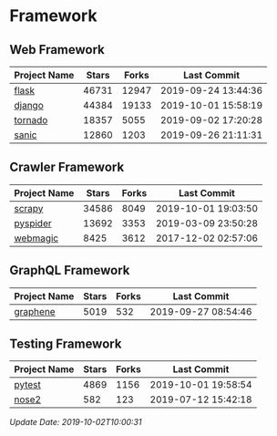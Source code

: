 # Framework

## Web Framework

| Project Name | Stars | Forks | Last Commit |
| ------------ | ----- | ----- | ----------- |
| [flask](https://github.com/pallets/flask) | 46731 | 12947 | 2019-09-24 13:44:36 |
| [django](https://github.com/django/django) | 44384 | 19133 | 2019-10-01 15:58:19 |
| [tornado](https://github.com/tornadoweb/tornado) | 18357 | 5055 | 2019-09-02 17:20:28 |
| [sanic](https://github.com/huge-success/sanic) | 12860 | 1203 | 2019-09-26 21:11:31 |

## Crawler Framework

| Project Name | Stars | Forks | Last Commit |
| ------------ | ----- | ----- | ----------- |
| [scrapy](https://github.com/scrapy/scrapy) | 34586 | 8049 | 2019-10-01 19:03:50 |
| [pyspider](https://github.com/binux/pyspider) | 13692 | 3353 | 2019-03-09 23:50:28 |
| [webmagic](https://github.com/code4craft/webmagic) | 8425 | 3612 | 2017-12-02 02:57:06 |

## GraphQL Framework

| Project Name | Stars | Forks | Last Commit |
| ------------ | ----- | ----- | ----------- |
| [graphene](https://github.com/graphql-python/graphene) | 5019 | 532 | 2019-09-27 08:54:46 |

## Testing Framework

| Project Name | Stars | Forks | Last Commit |
| ------------ | ----- | ----- | ----------- |
| [pytest](https://github.com/pytest-dev/pytest) | 4869 | 1156 | 2019-10-01 19:58:54 |
| [nose2](https://github.com/nose-devs/nose2) | 582 | 123 | 2019-07-12 15:42:18 |

*Update Date: 2019-10-02T10:00:31*